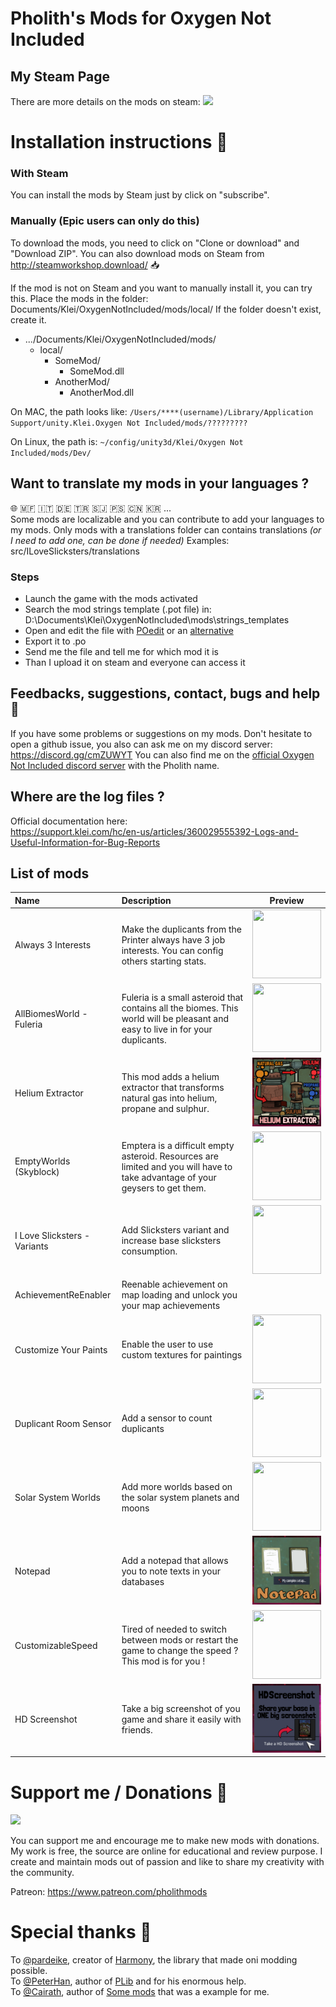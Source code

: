 
# Pholith's Mods for Oxygen Not Included

## My Steam Page
There are more details on the mods on steam:
[<img src="https://community.akamai.steamstatic.com/public/images/sharedfiles/banner_browse_workshop.jpg"/>](https://steamcommunity.com/profiles/76561198263471888/myworkshopfiles/?appid=457140&sort=score&browsefilter=myfiles&view=imagewall)

# Installation instructions 📃

### With Steam
You can install the mods by Steam just by click on "subscribe".

### Manually (Epic users can only do this)
To download the mods, you need to click on "Clone or download" and "Download ZIP".
You can also download mods on Steam from http://steamworkshop.download/ 📥

If the mod is not on Steam and you want to manually install it, you can try this.
Place the mods in the folder: Documents/Klei/OxygenNotIncluded/mods/local/
If the folder doesn't exist, create it.
* .../Documents/Klei/OxygenNotIncluded/mods/
  * local/
    * SomeMod/
      * SomeMod.dll
    * AnotherMod/
      * AnotherMod.dll

 On MAC, the path looks like: `/Users/****(username)/Library/Application Support/unity.Klei.Oxygen Not Included/mods/?????????`
 
 On Linux, the path is: `~/config/unity3d/Klei/Oxygen Not Included/mods/Dev/`

## Want to translate my mods in your languages ?
🌐 🇲🇫 🇮🇹 🇩🇪 🇹🇷 🇸🇯 🇵🇸 🇨🇳 🇰🇷 ...   
Some mods are localizable and you can contribute to add your languages to my mods.
Only mods with a translations folder can contains translations *(or I need to add one, can be done if needed)*
Examples: src/ILoveSlicksters/translations

### Steps
- Launch the game with the mods activated
- Search the mod strings template (.pot file) in:  D:\Documents\Klei\OxygenNotIncluded\mods\strings_templates    
- Open and edit the file with [POedit](https://poedit.net/) or an [alternative](https://alternativeto.net/software/poedit/about/)
- Export it to .po
- Send me the file and tell me for which mod it is 
- Than I upload it on steam and everyone can access it

## Feedbacks, suggestions, contact, bugs and help 💌
If you have some problems or suggestions on my mods. Don't hesitate to open a github issue, you also can ask me on my discord server: https://discord.gg/cmZUWYT
You can also find me on the [official Oxygen Not Included discord server](https://discord.com/invite/oxygennotincluded) with the Pholith name.

## Where are the log files ?
Official documentation here:     
https://support.klei.com/hc/en-us/articles/360029555392-Logs-and-Useful-Information-for-Bug-Reports

## List of mods 
| **Name**        | **Description**     | **Preview** | 
| :-------------- | :------ | :--------------------:|
| Always 3 Interests  | Make the duplicants from the Printer always have 3 job interests.  You can config others starting stats. |<img src="/src/Always3Interests/screen.png" height="110" width="110" />
| AllBiomesWorld - Fuleria| Fuleria is a small asteroid that contains all the biomes. This world will be pleasant and easy to live in for your duplicants. |<img src="/src/AllBiomesWorld/screen.png" height="110" width="110" />|
| Helium Extractor | This mod adds a helium extractor that transforms natural gas into helium, propane and sulphur.     |<img src="/src/HeliumExtractor/screen.png" height="110" width="110" />|
| EmptyWorlds (Skyblock)| Emptera is a difficult empty asteroid. Resources are limited and you will have to take advantage of your geysers to get them.     |<img src="/src/EmptyWorlds/screen1.png" height="110" width="110" />|
| I Love Slicksters - Variants | Add Slicksters variant and increase base slicksters consumption.    |<img src="/src/ILoveSlicksters/screen1.png" height="110" width="110" />|
| AchievementReEnabler | Reenable achievement on map loading and unlock you your map achievements			||
| Customize Your Paints | Enable the user to use custom textures for paintings							|<img src="/src/CustomizeYourPaints/screen1.png" height="110" width="110" />|
| Duplicant Room Sensor | Add a sensor to count duplicants					|<img src="/src/DuplicantRoomSensor/screen1.png" height="110" width="110" />|
| Solar System Worlds |Add more worlds based on the solar system planets and moons   |<img src="/src/SolarSystemWorlds/screen1.png" height="110" width="110" />|
| Notepad |Add a notepad that allows you to note texts in your databases    |<img src="/src/Notepad/screen1.png" height="110" width="110" />|
| CustomizableSpeed | Tired of needed to switch between mods or restart the game to change the speed ? This mod is for you !|<img src="/src/CustomizableSpeed/screen1.png" height="110" width="110" />
| HD Screenshot | Take a big screenshot of you game and share it easily with friends. |<img src="/src/HDScreenShot/screen1.png" height="110" width="110" />

# Support me / Donations 💜
<img src="https://upload.wikimedia.org/wikipedia/commons/8/82/Patreon_logo_with_wordmark.svg" width="110" />

You can support me and encourage me to make new mods with donations.    
My work is free, the source are online for educational and review purpose.
 I create and maintain mods out of passion and like to share my creativity with the community. 

Patreon: https://www.patreon.com/pholithmods 


# Special thanks 💛
To [@pardeike](https://github.com/pardeike), creator of [Harmony](https://github.com/pardeike/Harmony), the library that made oni modding possible.  
To [@PeterHan](https://github.com/peterhaneve), author of [PLib](https://github.com/peterhaneve/ONIMods/tree/master/PLib) and for his enormous help.    
To [@Cairath](https://github.com/Cairath), author of [Some mods](https://github.com/Cairath/ONI-Mods) that was a example for me.
